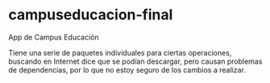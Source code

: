 # campuseducacion-final
App de Campus Educación

Tiene una serie de paquetes individuales para ciertas operaciones, buscando en Internet dice que se podían descargar, pero causan problemas de dependencias, por lo que no estoy seguro de los cambios a realizar.
